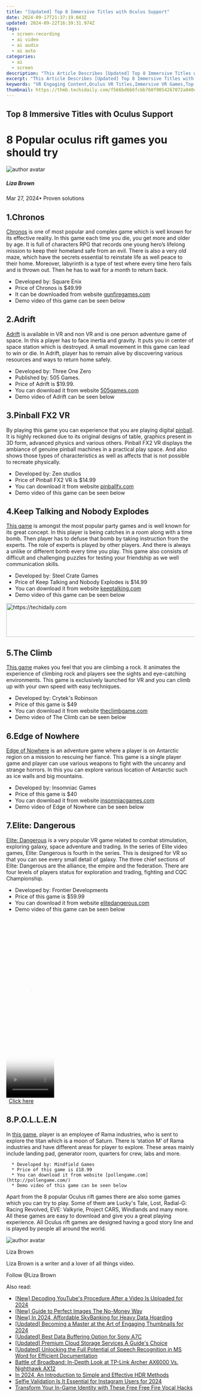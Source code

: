 ```yaml
---
title: "[Updated] Top 8 Immersive Titles with Oculus Support"
date: 2024-09-17T21:37:19.043Z
updated: 2024-09-22T16:39:31.974Z
tags: 
  - screen-recording
  - ai video
  - ai audio
  - ai auto
categories: 
  - ai
  - screen
description: "This Article Describes [Updated] Top 8 Immersive Titles with Oculus Support"
excerpt: "This Article Describes [Updated] Top 8 Immersive Titles with Oculus Support"
keywords: "VR Engaging Content,Oculus VR Titles,Immersive VR Games,Top VR Plays,Oculus Support Titles,Immersion in VR,VR Experience Titles"
thumbnail: https://thmb.techidaily.com/f566bd666fcbb760f9054267072a040c66295187d40d416ad4e72535016c81ea.jpg
---
```


## Top 8 Immersive Titles with Oculus Support

# 8 Popular oculus rift games you should try

![author avatar](https://lh5.googleusercontent.com/-AIMmjowaFs4/AAAAAAAAAAI/AAAAAAAAABc/Y5UmwDaI7HU/s250-c-k/photo.jpg)

##### Liza Brown

 Mar 27, 2024• Proven solutions

## 1.Chronos

[Chronos](http://gunfiregames.com/) is one of most popular and complex game which is well known for its effective reality. In this game each time you die, you get more and older by age. It is full of characters RPG that records one young hero’s lifelong mission to keep their homeland safe from an evil. There is also a very old maze, which have the secrets essential to reinstate life as well peace to their home. Moreover, labyrinth is a type of test where every time hero fails and is thrown out. Then he has to wait for a month to return back.

* Developed by: Square Enix
* Price of Chronos is $49.99
* It can be downloaded from website [gunfiregames.com](http://gunfiregames.com/)
* Demo video of this game can be seen below

## 2.Adrift

[Adrift](http://www.505games.com/) is available in VR and non VR and is one person adventure game of space. In this a player has to face inertia and gravity. It puts you in center of space station which is destroyed. A small movement in this game can lead to win or die. In Adrift, player has to remain alive by discovering various resources and ways to return home safely.

* Developed by: Three One Zero
* Published by: 505 Games.
* Price of Adrift is $19.99.
* You can download it from website [505games.com](http://www.505games.com/)
* Demo video of Adrift can be seen below

## 3.Pinball FX2 VR

 By playing this game you can experience that you are playing digital [pinball](http://pinballfx.com/). It is highly reckoned due to its original designs of table, graphics present in 3D form, advanced physics and various others. Pinball FX2 VR displays the ambiance of genuine pinball machines in a practical play space. And also shows those types of characteristics as well as affects that is not possible to recreate physically.

* Developed by: Zen studios
* Price of Pinball FX2 VR is $14.99
* You can download it from website [pinballfx.com](http://pinballfx.com/)
* Demo video of this game can be seen below

## 4.Keep Talking and Nobody Explodes

[This game](http://keeptalking.com/) is amongst the most popular party games and is well known for its great concept. In this player is being catches in a room along with a time bomb. Then player has to defuse that bomb by taking instruction from the experts. The role of experts is played by other players. And there is always a unlike or different bomb every time you play. This game also consists of difficult and challenging puzzles for testing your friendship as we well communication skills.

* Developed by: Steel Crate Games
* Price of Keep Talking and Nobody Explodes is $14.99
* You can download it from website [keeptalking.com](http://keeptalking.com/)
* Demo video of this game can be seen below

<!-- affiliate ads begin -->
<a href="https://unicoeye.pxf.io/c/5597632/2134228/18498" target="_top" id="2134228">
  <img src="//a.impactradius-go.com/display-ad/18498-2134228" border="0" alt="https://techidaily.com" width="728" height="90"/>
</a>
<img height="0" width="0" src="https://unicoeye.pxf.io/i/5597632/2134228/18498" style="position:absolute;visibility:hidden;" border="0" />
<!-- affiliate ads end -->

## 5.The Climb

[This game](http://theclimbgame.com/) makes you feel that you are climbing a rock. It animates the experience of climbing rock and players see the sights and eye-catching environments. This game is exclusively launched for VR and you can climb up with your own speed with easy techniques.

* Developed by: Crytek's Robinson
* Price of this game is $49
* You can download it from website [theclimbgame.com](http://theclimbgame.com/)
* Demo video of The Climb can be seen below

## 6.Edge of Nowhere

[Edge of Nowhere](http://insomniacgames.com/) is an adventure game where a player is on Antarctic region on a mission to rescuing her fiancé. This game is a single player game and player can use various weapons to fight with the uncanny and strange horrors. In this you can explore various location of Antarctic such as ice walls and big mountains.

* Developed by: Insomniac Games
* Price of this game is $40
* You can download it from website [insomniacgames.com](http://insomniacgames.com/)
* Demo video of Edge of Nowhere can be seen below

## 7.Elite: Dangerous

[Elite: Dangerous](https://www.elitedangerous.com/) is a very popular VR game related to combat stimulation, exploring galaxy, space adventure and trading. In the series of Elite video games, Elite: Dangerous is fourth in the series. This is designed for VR so that you can see every small detail of galaxy. The three chief sections of Elite: Dangerous are the alliance, the empire and the federation. There are four levels of players status for exploration and trading, fighting and CQC Championship.

* Developed by: Frontier Developments
* Price of this game is $59.99
* You can download it from website [elitedangerous.com](https://www.elitedangerous.com/)
* Demo video of this game can be seen below

<!-- affiliate ads begin -->
<span id="1975648">
					<video width="128" height="480" style="cursor:pointer"
           poster="//a.impactradius-go.com/display-clicktoplayimage/1975648.png"
           onclick="if(!this.playClicked){this.play();this.setAttribute('controls',true);this.playClicked=true;}">
	   <source src="//a.impactradius-go.com/display-ad/22993-1975648">
	   <img src="//a.impactradius-go.com/display-clicktoplayimage/1975648.png" style="border: none; height: 100%; width: 100%; object-fit: contain">
	</video>
	<div style="width:80px;text-align:center"><a href="javascript:window.open(decodeURIComponent('https%3A%2F%2Fhomestyler.sjv.io%2Fc%2F5597632%2F1975648%2F22993'), '_blank');void(0);">Click here</a></div>
</span>
<img height="0" width="0" src="https://imp.pxf.io/i/5597632/1975648/22993" style="position:absolute;visibility:hidden;" border="0" />
<!-- affiliate ads end -->

## 8.P.O.L.L.E.N

 In [this game](http://pollengame.com/), player is an employee of Rama industries, who is sent to explore the titan which is a moon of Saturn. There is ‘station M’ of Rama industries and have different areas for player to explore. These areas mainly include landing pad, generator room, quarters for crew, labs and more.

      * Developed by: Mindfield Games
      * Price of this game is £18.99
      * You can download it from website [pollengame.com](http://pollengame.com/)
      * Demo video of this game can be seen below

 Apart from the 8 popular Oculus rift games there are also some games which you can try to play. Some of them are Lucky's Tale, Lost, Radial-G: Racing Revolved, EVE: Valkyrie, Project CARS, Windlands and many more. All these games are easy to download and give you a great playing experience. All Oculus rift games are designed having a good story line and is played by people all around the world.

![author avatar](https://lh5.googleusercontent.com/-AIMmjowaFs4/AAAAAAAAAAI/AAAAAAAAABc/Y5UmwDaI7HU/s250-c-k/photo.jpg)

Liza Brown

Liza Brown is a writer and a lover of all things video.

Follow @Liza Brown


<ins class="adsbygoogle"
     style="display:block"
     data-ad-format="autorelaxed"
     data-ad-client="ca-pub-7571918770474297"
     data-ad-slot="1223367746"></ins>



<ins class="adsbygoogle"
     style="display:block"
     data-ad-client="ca-pub-7571918770474297"
     data-ad-slot="8358498916"
     data-ad-format="auto"
     data-full-width-responsive="true"></ins>


<span class="atpl-alsoreadstyle">Also read:</span>
<div><ul>
<li><a href="https://facebook-video-share.techidaily.com/new-decoding-youtubes-procedure-after-a-video-is-uploaded-for-2024/"><u>[New] Decoding YouTube's Procedure After a Video Is Uploaded for 2024</u></a></li>
<li><a href="https://fox-access.techidaily.com/new-guide-to-perfect-images-the-no-money-way/"><u>[New] Guide to Perfect Images The No-Money Way</u></a></li>
<li><a href="https://fox-access.techidaily.com/new-in-2024-affordable-skybanking-for-heavy-data-hoarding/"><u>[New] In 2024, Affordable SkyBanking for Heavy Data Hoarding</u></a></li>
<li><a href="https://youtube-web.techidaily.com/ed-becoming-a-master-at-the-art-of-engaging-thumbnails-for-2024/"><u>[Updated] Becoming a Master at the Art of Engaging Thumbnails for 2024</u></a></li>
<li><a href="https://fox-access.techidaily.com/updated-best-data-buffering-option-for-sony-a7c/"><u>[Updated] Best Data Buffering Option for Sony A7C</u></a></li>
<li><a href="https://extra-skills.techidaily.com/updated-premium-cloud-storage-services-a-guides-choice/"><u>[Updated] Premium Cloud Storage Services A Guide's Choice</u></a></li>
<li><a href="https://fox-access.techidaily.com/updated-unlocking-the-full-potential-of-speech-recognition-in-ms-word-for-efficient-documentation/"><u>[Updated] Unlocking the Full Potential of Speech Recognition in MS Word for Efficient Documentation</u></a></li>
<li><a href="https://buynow-info.techidaily.com/battle-of-broadband-in-depth-look-at-tp-link-archer-ax6000-vs-nighthawk-ax12/"><u>Battle of Broadband: In-Depth Look at TP-Link Archer AX6000 Vs. Nighthawk AX12</u></a></li>
<li><a href="https://fox-access.techidaily.com/in-2024-an-introduction-to-simple-and-effective-hdr-methods/"><u>In 2024, An Introduction to Simple and Effective HDR Methods</u></a></li>
<li><a href="https://instagram-clips.techidaily.com/selfie-validation-is-it-essential-for-instagram-users-for-2024/"><u>Selfie Validation Is It Essential for Instagram Users for 2024</u></a></li>
<li><a href="https://fox-cloud.techidaily.com/transform-your-in-game-identity-with-these-free-free-fire-vocal-hacks/"><u>Transform Your In-Game Identity with These Free Free Fire Vocal Hacks</u></a></li>
</ul></div>

